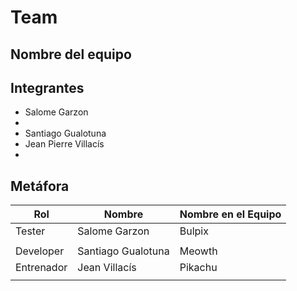 # Team
## Nombre del equipo

## Integrantes
- Salome Garzon
-
- Santiago Gualotuna
- Jean Pierre Villacís
-
## Metáfora
| Rol              | Nombre      | Nombre en el Equipo |
|------------------|-------------|---------------------|
|     Tester  |   Salome Garzon  |  Bulpix    |
|       |     |      |
|    Developer     | Santiago Gualotuna |   Meowth     |
| Entrenador       | Jean Villacís    |  Pikachu    |
|       |     |      |
